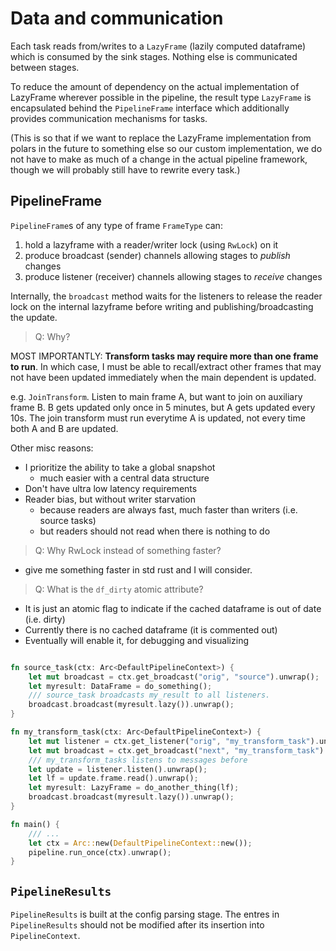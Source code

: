 # Data and communication

Each task reads from/writes to a `LazyFrame` (lazily computed dataframe) which is consumed by the sink stages.
Nothing else is communicated between stages.

To reduce the amount of dependency on the actual implementation of LazyFrame wherever possible
in the pipeline, the result type `LazyFrame` is encapsulated behind the `PipelineFrame`
interface which additionally provides communication mechanisms for tasks.

(This is so that if we want to replace the LazyFrame implementation from polars in the future to
something else so our custom implementation, we do not have to make as much of a change in the actual pipeline 
framework, though we will probably still have to rewrite every task.)

## PipelineFrame

`PipelineFrame`s of any type of frame `FrameType` can: 

1. hold a lazyframe with a reader/writer lock (using `RwLock`) on it
2. produce broadcast (sender) channels allowing stages to *publish* changes
3. produce listener (receiver) channels allowing stages to *receive* changes

Internally, the `broadcast` method waits for the listeners to release the reader lock 
on the internal lazyframe before writing and publishing/broadcasting the update. 

> Q: Why?

MOST IMPORTANTLY: **Transform tasks may require more than one frame to run**.
In which case, I must be able to recall/extract other frames that may not have been updated 
immediately when the main dependent is updated.

e.g. `JoinTransform`. Listen to main frame A, but want to join on auxiliary frame B. B gets
updated only once in 5 minutes, but A gets updated every 10s. The join transform must run everytime
A is updated, not every time both A and B are updated.

Other misc reasons:

- I prioritize the ability to take a global snapshot
    - much easier with a central data structure
- Don't have ultra low latency requirements
- Reader bias, but without writer starvation 
    - because readers are always fast, much faster than writers (i.e. source tasks)
    - but readers should not read when there is nothing to do

> Q: Why RwLock instead of something faster?

- give me something faster in std rust and I will consider.

> Q: What is the `df_dirty` atomic attribute?

- It is just an atomic flag to indicate if the cached dataframe is out of date (i.e. dirty)
- Currently there is no cached dataframe (it is commented out)
- Eventually will enable it, for debugging and visualizing

```rs

fn source_task(ctx: Arc<DefaultPipelineContext>) {
    let mut broadcast = ctx.get_broadcast("orig", "source").unwrap();
    let myresult: DataFrame = do_something();
    /// source_task broadcasts my_result to all listeners.
    broadcast.broadcast(myresult.lazy()).unwrap();
}

fn my_transform_task(ctx: Arc<DefaultPipelineContext>) {
    let mut listener = ctx.get_listener("orig", "my_transform_task").unwrap();
    let mut broadcast = ctx.get_broadcast("next", "my_transform_task").unwrap();
    /// my_transform_tasks listens to messages before 
    let update = listener.listen().unwrap();
    let lf = update.frame.read().unwrap();
    let myresult: LazyFrame = do_another_thing(lf);
    broadcast.broadcast(myresult.lazy()).unwrap();
}

fn main() {
    /// ...
    let ctx = Arc::new(DefaultPipelineContext::new());
    pipeline.run_once(ctx).unwrap();
}
```

## `PipelineResults`

`PipelineResults` is built at the config parsing stage.
The entres in `PipelineResults` should not be modified after its insertion into `PipelineContext`.
